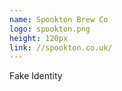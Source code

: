 ```yaml
---
name: Spookton Brew Co
logo: spookton.png
height: 120px
link: //spookton.co.uk/
---
```

<ul style="list-style-type:none; margin:0; padding:0;">
  <li>Fake Identity</li>
</ul>

